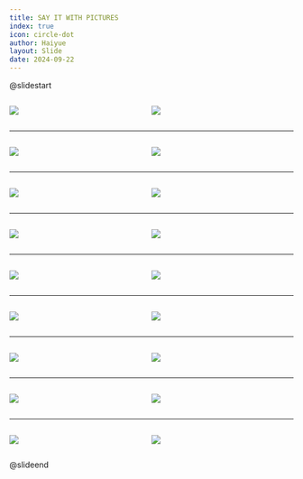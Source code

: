 ```yaml
---
title: SAY IT WITH PICTURES
index: true
icon: circle-dot
author: Haiyue
layout: Slide
date: 2024-09-22
---
```

 
@slidestart

<div style="display:flex">
<div style="flex:1">

![](https://raw.githubusercontent.com/yclord/reading/refs/heads/master/english/Level-U/SAY%20IT%20WITH%20PICTURES/001.webp)
</div>
<div style="flex:1">

![](https://raw.githubusercontent.com/yclord/reading/refs/heads/master/english/Level-U/SAY%20IT%20WITH%20PICTURES/002.webp)
</div>
</div>

---

<div style="display:flex">
<div style="flex:1">

![](https://raw.githubusercontent.com/yclord/reading/refs/heads/master/english/Level-U/SAY%20IT%20WITH%20PICTURES/003.webp)
</div>
<div style="flex:1">

![](https://raw.githubusercontent.com/yclord/reading/refs/heads/master/english/Level-U/SAY%20IT%20WITH%20PICTURES/004.webp)
</div>
</div>

---

<div style="display:flex">
<div style="flex:1">

![](https://raw.githubusercontent.com/yclord/reading/refs/heads/master/english/Level-U/SAY%20IT%20WITH%20PICTURES/005.webp)
</div>
<div style="flex:1">

![](https://raw.githubusercontent.com/yclord/reading/refs/heads/master/english/Level-U/SAY%20IT%20WITH%20PICTURES/006.webp)
</div>
</div>

---

<div style="display:flex">
<div style="flex:1">

![](https://raw.githubusercontent.com/yclord/reading/refs/heads/master/english/Level-U/SAY%20IT%20WITH%20PICTURES/007.webp)
</div>
<div style="flex:1">

![](https://raw.githubusercontent.com/yclord/reading/refs/heads/master/english/Level-U/SAY%20IT%20WITH%20PICTURES/008.webp)
</div>
</div>

---

<div style="display:flex">
<div style="flex:1">

![](https://raw.githubusercontent.com/yclord/reading/refs/heads/master/english/Level-U/SAY%20IT%20WITH%20PICTURES/009.webp)
</div>
<div style="flex:1">

![](https://raw.githubusercontent.com/yclord/reading/refs/heads/master/english/Level-U/SAY%20IT%20WITH%20PICTURES/010.webp)
</div>
</div>

---

<div style="display:flex">
<div style="flex:1">

![](https://raw.githubusercontent.com/yclord/reading/refs/heads/master/english/Level-U/SAY%20IT%20WITH%20PICTURES/011.webp)
</div>
<div style="flex:1">

![](https://raw.githubusercontent.com/yclord/reading/refs/heads/master/english/Level-U/SAY%20IT%20WITH%20PICTURES/012.webp)
</div>
</div>

---

<div style="display:flex">
<div style="flex:1">

![](https://raw.githubusercontent.com/yclord/reading/refs/heads/master/english/Level-U/SAY%20IT%20WITH%20PICTURES/013.webp)
</div>
<div style="flex:1">

![](https://raw.githubusercontent.com/yclord/reading/refs/heads/master/english/Level-U/SAY%20IT%20WITH%20PICTURES/014.webp)
</div>
</div>

---

<div style="display:flex">
<div style="flex:1">

![](https://raw.githubusercontent.com/yclord/reading/refs/heads/master/english/Level-U/SAY%20IT%20WITH%20PICTURES/015.webp)
</div>
<div style="flex:1">

![](https://raw.githubusercontent.com/yclord/reading/refs/heads/master/english/Level-U/SAY%20IT%20WITH%20PICTURES/016.webp)
</div>
</div>

---

<div style="display:flex">
<div style="flex:1">

![](https://raw.githubusercontent.com/yclord/reading/refs/heads/master/english/Level-U/SAY%20IT%20WITH%20PICTURES/017.webp)
</div>
<div style="flex:1">

![](https://raw.githubusercontent.com/yclord/reading/refs/heads/master/english/Level-U/SAY%20IT%20WITH%20PICTURES/018.webp)
</div>
</div>

@slideend